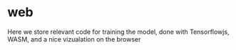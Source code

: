 # web

Here we store relevant code for training the model, done with Tensorflowjs, WASM, and a nice vizualation on the browser
